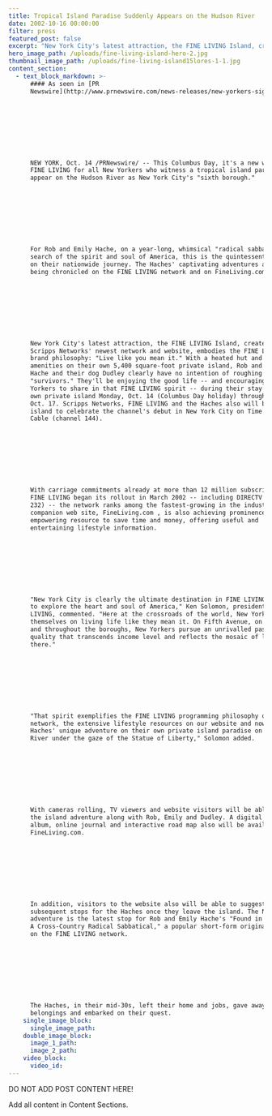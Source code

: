 ```yaml
---
title: Tropical Island Paradise Suddenly Appears on the Hudson River
date: 2002-10-16 00:00:00
filter: press
featured_post: false
excerpt: "New York City's latest attraction, the FINE LIVING Island, created by  Scripps Networks' newest network and website, embodies the FINE LIVING brand  philosophy: \"Live like you mean it.\"  With a heated hut and plenty of  amenities on their own 5,400 square-foot private island, Rob and Emily Hache  and their dog Dudley clearly have no intention of roughing it as \"survivors.\""
hero_image_path: /uploads/fine-living-island-hero-2.jpg
thumbnail_image_path: /uploads/fine-living-island15lores-1-1.jpg
content_section:
  - text_block_markdown: >-
      #### As seen in [PR
      Newswire](http://www.prnewswire.com/news-releases/new-yorkers-sight-new-world-of-fine-living-on-columbus-day-as-tropical-island-paradise-suddenly-appears-on-the-hudson-river-76225052.html):









      NEW YORK, Oct. 14 /PRNewswire/ -- This Columbus Day, it's a new world of
      FINE LIVING for all New Yorkers who witness a tropical island paradise
      appear on the Hudson River as New York City's "sixth borough."









      For Rob and Emily Hache, on a year-long, whimsical "radical sabbatical" in
      search of the spirit and soul of America, this is the quintessential stop
      on their nationwide journey. The Haches' captivating adventures are now
      being chronicled on the FINE LIVING network and on FineLiving.com.









      New York City's latest attraction, the FINE LIVING Island, created by
      Scripps Networks' newest network and website, embodies the FINE LIVING
      brand philosophy: "Live like you mean it." With a heated hut and plenty of
      amenities on their own 5,400 square-foot private island, Rob and Emily
      Hache and their dog Dudley clearly have no intention of roughing it as
      "survivors." They'll be enjoying the good life -- and encouraging New
      Yorkers to share in that FINE LIVING spirit -- during their stay on their
      own private island Monday, Oct. 14 (Columbus Day holiday) through Thursday,
      Oct. 17. Scripps Networks, FINE LIVING and the Haches also will be on the
      island to celebrate the channel's debut in New York City on Time Warner
      Cable (channel 144).









      With carriage commitments already at more than 12 million subscribers since
      FINE LIVING began its rollout in March 2002 -- including DIRECTV (channel
      232) -- the network ranks among the fastest-growing in the industry. Its
      companion web site, FineLiving.com , is also achieving prominence as an
      empowering resource to save time and money, offering useful and
      entertaining lifestyle information.









      "New York City is clearly the ultimate destination in FINE LIVING's quest
      to explore the heart and soul of America," Ken Solomon, president of FINE
      LIVING, commented. "Here at the crossroads of the world, New Yorkers pride
      themselves on living life like they mean it. On Fifth Avenue, on Broadway
      and throughout the boroughs, New Yorkers pursue an unrivalled passion for
      quality that transcends income level and reflects the mosaic of lifestyles
      there."









      "That spirit exemplifies the FINE LIVING programming philosophy on our
      network, the extensive lifestyle resources on our website and now the
      Haches' unique adventure on their own private island paradise on the Hudson
      River under the gaze of the Statue of Liberty," Solomon added.









      With cameras rolling, TV viewers and website visitors will be able to enjoy
      the island adventure along with Rob, Emily and Dudley. A digital photo
      album, online journal and interactive road map also will be available at
      FineLiving.com.









      In addition, visitors to the website also will be able to suggest
      subsequent stops for the Haches once they leave the island. The New York
      adventure is the latest stop for Rob and Emily Hache's "Found in America:
      A Cross-Country Radical Sabbatical," a popular short-form original series
      on the FINE LIVING network.









      The Haches, in their mid-30s, left their home and jobs, gave away their
      belongings and embarked on their quest.
    single_image_block:
      single_image_path:
    double_image_block:
      image_1_path:
      image_2_path:
    video_block:
      video_id:
---
```



DO NOT ADD POST CONTENT HERE!

Add all content in Content Sections.